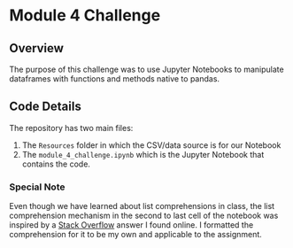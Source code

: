 # Module 4 Challenge

## Overview
The purpose of this challenge was to use Jupyter Notebooks to manipulate dataframes with functions and methods native to pandas.

## Code Details
The repository has two main files:  
1. The `Resources` folder in which the CSV/data source is for our Notebook
2. The `module_4_challenge.ipynb` which is the Jupyter Notebook that contains the code.

### Special Note
Even though we have learned about list comprehensions in class, the list comprehension mechanism in the second to last cell of the notebook was inspired by a [Stack Overflow](https://stackoverflow.com/questions/41271673/format-numbers-in-pandas-as-currency-in-thousands-or-millions) answer I found online.  I formatted the comprehension for it to be my own and applicable to the assignment.  